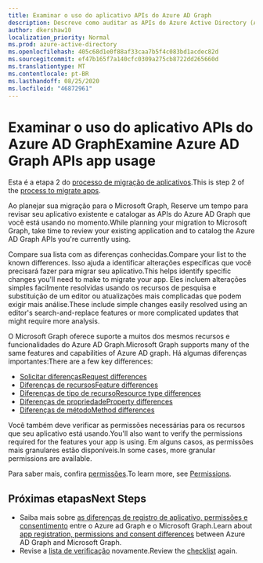 ```yaml
---
title: Examinar o uso do aplicativo APIs do Azure AD Graph
description: Descreve como auditar as APIs do Azure Active Directory (Azure AD) para migrar um aplicativo para a API do Microsoft Graph.
author: dkershaw10
localization_priority: Normal
ms.prod: azure-active-directory
ms.openlocfilehash: 405c68d1e0f88af33caa7b5f4c083bd1acdec82d
ms.sourcegitcommit: ef47b165f7a140cfc0309a275cb8722dd265660d
ms.translationtype: MT
ms.contentlocale: pt-BR
ms.lasthandoff: 08/25/2020
ms.locfileid: "46872961"
---
```

# <a name="examine-azure-ad-graph-apis-app-usage"></a><span data-ttu-id="b254f-103">Examinar o uso do aplicativo APIs do Azure AD Graph</span><span class="sxs-lookup"><span data-stu-id="b254f-103">Examine Azure AD Graph APIs app usage</span></span>

<span data-ttu-id="b254f-104">Esta é a etapa 2 do [processo de migração de aplicativos](migrate-azure-ad-graph-planning-checklist.md).</span><span class="sxs-lookup"><span data-stu-id="b254f-104">This is step 2 of the [process to migrate apps](migrate-azure-ad-graph-planning-checklist.md).</span></span>

<span data-ttu-id="b254f-105">Ao planejar sua migração para o Microsoft Graph, Reserve um tempo para revisar seu aplicativo existente e catalogar as APIs do Azure AD Graph que você está usando no momento.</span><span class="sxs-lookup"><span data-stu-id="b254f-105">While planning your migration to Microsoft Graph, take time to review your existing application and to catalog the Azure AD Graph APIs you're currently using.</span></span>

<span data-ttu-id="b254f-106">Compare sua lista com as diferenças conhecidas.</span><span class="sxs-lookup"><span data-stu-id="b254f-106">Compare your list to the known differences.</span></span>  <span data-ttu-id="b254f-107">Isso ajuda a identificar alterações específicas que você precisará fazer para migrar seu aplicativo.</span><span class="sxs-lookup"><span data-stu-id="b254f-107">This helps identify specific changes you'll need to make to migrate your app.</span></span>  <span data-ttu-id="b254f-108">Eles incluem alterações simples facilmente resolvidas usando os recursos de pesquisa e substituição de um editor ou atualizações mais complicadas que podem exigir mais análise.</span><span class="sxs-lookup"><span data-stu-id="b254f-108">These include simple changes easily resolved using an editor's search-and-replace features or more complicated updates that might require more analysis.</span></span>

<span data-ttu-id="b254f-109">O Microsoft Graph oferece suporte a muitos dos mesmos recursos e funcionalidades do Azure AD Graph.</span><span class="sxs-lookup"><span data-stu-id="b254f-109">Microsoft Graph supports many of the same features and capabilities of Azure AD graph.</span></span>  <span data-ttu-id="b254f-110">Há algumas diferenças importantes:</span><span class="sxs-lookup"><span data-stu-id="b254f-110">There are a few key differences:</span></span>

- [<span data-ttu-id="b254f-111">Solicitar diferenças</span><span class="sxs-lookup"><span data-stu-id="b254f-111">Request differences</span></span>](migrate-azure-ad-graph-request-differences.md)
- [<span data-ttu-id="b254f-112">Diferenças de recursos</span><span class="sxs-lookup"><span data-stu-id="b254f-112">Feature differences</span></span>](migrate-azure-ad-graph-feature-differences.md)
- [<span data-ttu-id="b254f-113">Diferenças de tipo de recurso</span><span class="sxs-lookup"><span data-stu-id="b254f-113">Resource type differences</span></span>](migrate-azure-ad-graph-resource-differences.md)
- [<span data-ttu-id="b254f-114">Diferenças de propriedade</span><span class="sxs-lookup"><span data-stu-id="b254f-114">Property differences</span></span>](migrate-azure-ad-graph-property-differences.md)
- [<span data-ttu-id="b254f-115">Diferenças de método</span><span class="sxs-lookup"><span data-stu-id="b254f-115">Method differences</span></span>](migrate-azure-ad-graph-method-differences.md)

<span data-ttu-id="b254f-116">Você também deve verificar as permissões necessárias para os recursos que seu aplicativo está usando.</span><span class="sxs-lookup"><span data-stu-id="b254f-116">You'll also want to verify the permissions required for the features your app is using.</span></span>  <span data-ttu-id="b254f-117">Em alguns casos, as permissões mais granulares estão disponíveis.</span><span class="sxs-lookup"><span data-stu-id="b254f-117">In some cases, more granular permissions are available.</span></span>

<span data-ttu-id="b254f-118">Para saber mais, confira [permissões](permissions-reference.md).</span><span class="sxs-lookup"><span data-stu-id="b254f-118">To learn more, see [Permissions](permissions-reference.md).</span></span>

## <a name="next-steps"></a><span data-ttu-id="b254f-119">Próximas etapas</span><span class="sxs-lookup"><span data-stu-id="b254f-119">Next Steps</span></span>

- <span data-ttu-id="b254f-120">Saiba mais sobre [as diferenças de registro de aplicativo, permissões e consentimento](migrate-azure-ad-graph-app-registration.md) entre o Azure ad Graph e o Microsoft Graph.</span><span class="sxs-lookup"><span data-stu-id="b254f-120">Learn about [app registration, permissions and consent differences](migrate-azure-ad-graph-app-registration.md) between Azure AD Graph and Microsoft Graph.</span></span>
- <span data-ttu-id="b254f-121">Revise a [lista de verificação](migrate-azure-ad-graph-planning-checklist.md) novamente.</span><span class="sxs-lookup"><span data-stu-id="b254f-121">Review the [checklist](migrate-azure-ad-graph-planning-checklist.md) again.</span></span>

